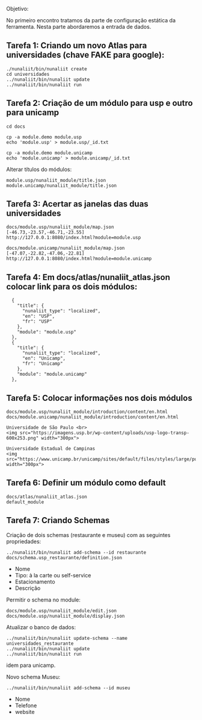Objetivo:

No primeiro encontro tratamos da parte de configuração estática da ferramenta. 
Nesta parte abordaremos a entrada de dados.


## Tarefa 1: Criando um novo Atlas para universidades (chave FAKE para google):

    ./nunaliit/bin/nunaliit create
    cd universidades
    ../nunaliit/bin/nunaliit update
    ../nunaliit/bin/nunaliit run

## Tarefa 2: Criação de um módulo para usp e outro para unicamp 

    cd docs

    cp -a module.demo module.usp
    echo 'module.usp' > module.usp/_id.txt
    
    cp -a module.demo module.unicamp
    echo 'module.unicamp' > module.unicamp/_id.txt

Alterar títulos do módulos:

    module.usp/nunaliit_module/title.json
    module.unicamp/nunaliit_module/title.json

## Tarefa 3: Acertar as janelas das duas universidades

    docs/module.usp/nunaliit_module/map.json
    [-46.73,-23.57,-46.71,-23.55]
    http://127.0.0.1:8080/index.html?module=module.usp

    docs/module.unicamp/nunaliit_module/map.json
    [-47.07,-22.82,-47.06,-22.81]
    http://127.0.0.1:8080/index.html?module=module.unicamp


## Tarefa 4: Em docs/atlas/nunaliit_atlas.json colocar link para os dois módulos:

      {
        "title": {
          "nunaliit_type": "localized",
          "en": "USP",
          "fr": "USP"
        },
        "module": "module.usp"
      },
      {
        "title": {
          "nunaliit_type": "localized",
          "en": "Unicamp",
          "fr": "Unicamp"
        },
        "module": "module.unicamp"
      },

## Tarefa 5: Colocar informações nos dois módulos

    docs/module.usp/nunaliit_module/introduction/content/en.html
    docs/module.unicamp/nunaliit_module/introduction/content/en.html

	Universidade de São Paulo <br>
	<img src="https://imagens.usp.br/wp-content/uploads/usp-logo-transp-600x253.png" width="300px">

    Universidade Estadual de Campinas
    <img src="https://www.unicamp.br/unicamp/sites/default/files/styles/large/public/Logo_Unicamp__0.jpg" width="300px">

## Tarefa 6: Definir um módulo como default

    docs/atlas/nunaliit_atlas.json
    default_module

## Tarefa 7: Criando Schemas

Criação de dois schemas (restaurante e museu) com as seguintes propriedades:

    ../nunaliit/bin/nunaliit add-schema --id restaurante
    docs/schema.usp_restaurante/definition.json

- Nome
- Tipo: à la carte ou self-service
- Estacionamento
- Descrição

Permitir o schema no module:

    docs/module.usp/nunaliit_module/edit.json
    docs/module.usp/nunaliit_module/display.json

Atualizar o banco de dados:

    ../nunaliit/bin/nunaliit update-schema --name universidades_restaurante
    ../nunaliit/bin/nunaliit update
    ../nunaliit/bin/nunaliit run

idem para unicamp.

Novo schema Museu:

    ../nunaliit/bin/nunaliit add-schema --id museu

- Nome
- Telefone
- website
